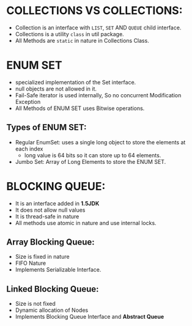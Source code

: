 # COLLECTIONS VS COLLECTIONS:
- Collection is an interface with ``LIST``, ``SET`` AND ``QUEUE`` child interface.
- Collections is a utility ``class`` in util package.
- All Methods are ``static`` in nature in Collections Class.

# ENUM SET
- specialized implementation of the Set interface.
- null objects are not allowed in it.
- Fail-Safe iterator is used internally, So no concurrent Modification Exception
- All Methods of ENUM SET uses Bitwise operations.

## Types of ENUM SET:
- Regular EnumSet: uses a single long object to store the elements at each index
  - long value is 64 bits so it can store up to 64 elements.
- Jumbo Set: Array of Long Elements to store the ENUM SET.


# BLOCKING QUEUE:
- It is an interface added in **1.5JDK**
- It does not allow null values
- It is thread-safe in nature
- All methods use atomic in nature and use internal locks.

## Array Blocking Queue:
- Size is fixed in nature
- FIFO Nature
- Implements Serializable Interface.

## Linked Blocking Queue:
- Size is not fixed
- Dynamic allocation of Nodes
- Implements Blocking Queue Interface and **Abstract Queue**
  
